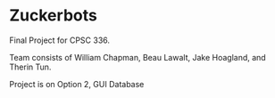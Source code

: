 # Zuckerbots
Final Project for CPSC 336.

Team consists of William Chapman, Beau Lawalt, Jake Hoagland, and Therin Tun.

Project is on Option 2, GUI Database
